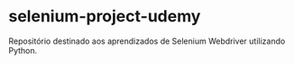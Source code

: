 # selenium-project-udemy
Repositório destinado aos aprendizados de Selenium Webdriver utilizando Python.

